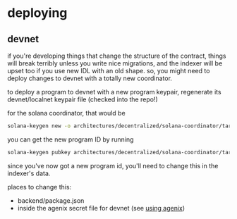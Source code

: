 # deploying

## devnet

if you're developing things that change the structure of the contract,
things will break terribly unless you write nice migrations,
and the indexer will be upset too if you use new IDL with an old shape.
so, you might need to deploy changes to devnet with a totally new coordinator.

to deploy a program to devnet with a new program keypair,
regenerate its devnet/localnet keypair file (checked into the repo!)

for the solana coordinator, that would be

```bash
solana-keygen new -o architectures/decentralized/solana-coordinator/target/deploy/psyche_solana_coordinator-keypair.json -f
```

you can get the new program ID by running

```bash
solana-keygen pubkey architectures/decentralized/solana-coordinator/target/deploy/psyche_solana_coordinator-keypair.json
```

since you've now got a new program id, you'll need to change this in the indexer's data.

places to change this:

- backend/package.json
- inside the agenix secret file for devnet (see [using agenix](./agenix.md))
